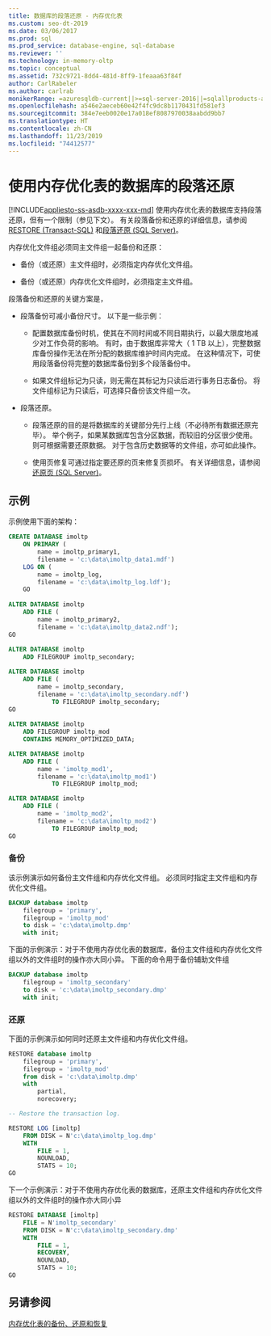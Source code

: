 ```yaml
---
title: 数据库的段落还原 - 内存优化表
ms.custom: seo-dt-2019
ms.date: 03/06/2017
ms.prod: sql
ms.prod_service: database-engine, sql-database
ms.reviewer: ''
ms.technology: in-memory-oltp
ms.topic: conceptual
ms.assetid: 732c9721-8dd4-481d-8ff9-1feaaa63f84f
author: CarlRabeler
ms.author: carlrab
monikerRange: =azuresqldb-current||>=sql-server-2016||=sqlallproducts-allversions||>=sql-server-linux-2017||=azuresqldb-mi-current
ms.openlocfilehash: a546e2aeceb60e42f4fc9dc8b1170431fd581ef3
ms.sourcegitcommit: 384e7eeb0020e17a018ef8087970038aabdd9bb7
ms.translationtype: HT
ms.contentlocale: zh-CN
ms.lasthandoff: 11/23/2019
ms.locfileid: "74412577"
---
```

# <a name="piecemeal-restore-of-databases-with-memory-optimized-tables"></a>使用内存优化表的数据库的段落还原

[!INCLUDE[appliesto-ss-asdb-xxxx-xxx-md](../../includes/appliesto-ss-asdb-xxxx-xxx-md.md)]
  使用内存优化表的数据库支持段落还原，但有一个限制（参见下文）。 有关段落备份和还原的详细信息，请参阅 [RESTORE (Transact-SQL)](../../t-sql/statements/restore-statements-transact-sql.md) 和[段落还原 (SQL Server)](../../relational-databases/backup-restore/piecemeal-restores-sql-server.md)。  
  
 内存优化文件组必须同主文件组一起备份和还原：  
  
-   备份（或还原）主文件组时，必须指定内存优化文件组。  
  
-   备份（或还原）内存优化文件组时，必须指定主文件组。  
  
 段落备份和还原的关键方案是，  
  
-   段落备份可减小备份尺寸。 以下是一些示例：  
  
    -   配置数据库备份时机，使其在不同时间或不同日期执行，以最大限度地减少对工作负荷的影响。 有时，由于数据库非常大（ 1 TB 以上），完整数据库备份操作无法在所分配的数据库维护时间内完成。 在这种情况下，可使用段落备份将完整的数据库备份到多个段落备份中。  
  
    -   如果文件组标记为只读，则无需在其标记为只读后进行事务日志备份。 将文件组标记为只读后，可选择只备份该文件组一次。  
  
-   段落还原。  
  
    -   段落还原的目的是将数据库的关键部分先行上线（不必待所有数据还原完毕）。 举个例子，如果某数据库包含分区数据，而较旧的分区很少使用。 则可根据需要还原数据。 对于包含历史数据等的文件组，亦可如此操作。  
  
    -   使用页修复可通过指定要还原的页来修复页损坏。 有关详细信息，请参阅[还原页 (SQL Server)](../../relational-databases/backup-restore/restore-pages-sql-server.md)。  
  
## <a name="samples"></a>示例  
 示例使用下面的架构：  
  
```sql
CREATE DATABASE imoltp
    ON PRIMARY (
        name = imoltp_primary1,
        filename = 'c:\data\imoltp_data1.mdf')
    LOG ON (
        name = imoltp_log,
        filename = 'c:\data\imoltp_log.ldf');
    GO  
  
ALTER DATABASE imoltp
    ADD FILE (
        name = imoltp_primary2,
        filename = 'c:\data\imoltp_data2.ndf');
GO  
  
ALTER DATABASE imoltp
    ADD FILEGROUP imoltp_secondary;

ALTER DATABASE imoltp
    ADD FILE (
        name = imoltp_secondary,
        filename = 'c:\data\imoltp_secondary.ndf')
            TO FILEGROUP imoltp_secondary;
GO  
  
ALTER DATABASE imoltp
    ADD FILEGROUP imoltp_mod
    CONTAINS MEMORY_OPTIMIZED_DATA;

ALTER DATABASE imoltp
    ADD FILE (
        name = 'imoltp_mod1',
        filename = 'c:\data\imoltp_mod1')
            TO FILEGROUP imoltp_mod;

ALTER DATABASE imoltp
    ADD FILE (
        name = 'imoltp_mod2',
        filename = 'c:\data\imoltp_mod2')
            TO FILEGROUP imoltp_mod;
GO  
```  
  
### <a name="backup"></a>备份  
 该示例演示如何备份主文件组和内存优化文件组。 必须同时指定主文件组和内存优化文件组。  
  
```sql
BACKUP database imoltp
    filegroup = 'primary',
    filegroup = 'imoltp_mod'
    to disk = 'c:\data\imoltp.dmp'
    with init;
```
  
 下面的示例演示：对于不使用内存优化表的数据库，备份主文件组和内存优化文件组以外的文件组时的操作亦大同小异。 下面的命令用于备份辅助文件组  
  
```sql
BACKUP database imoltp
    filegroup = 'imoltp_secondary'
    to disk = 'c:\data\imoltp_secondary.dmp'
    with init;
```
  
### <a name="restore"></a>还原  
 下面的示例演示如何同时还原主文件组和内存优化文件组。  

```sql
RESTORE database imoltp
    filegroup = 'primary',
    filegroup = 'imoltp_mod'
    from disk = 'c:\data\imoltp.dmp'
    with
        partial,
        norecovery;

-- Restore the transaction log.

RESTORE LOG [imoltp]
    FROM DISK = N'c:\data\imoltp_log.dmp'
    WITH
        FILE = 1,
        NOUNLOAD,
        STATS = 10;
GO
```
  
 下一个示例演示：对于不使用内存优化表的数据库，还原主文件组和内存优化文件组以外的文件组时的操作亦大同小异  
  
```sql
RESTORE DATABASE [imoltp]
    FILE = N'imoltp_secondary'
    FROM DISK = N'c:\data\imoltp_secondary.dmp'
    WITH
        FILE = 1,
        RECOVERY,
        NOUNLOAD,
        STATS = 10;
GO
```

## <a name="see-also"></a>另请参阅  
 [内存优化表的备份、还原和恢复](https://msdn.microsoft.com/library/3f083347-0fbb-4b19-a6fb-1818d545e281)  


